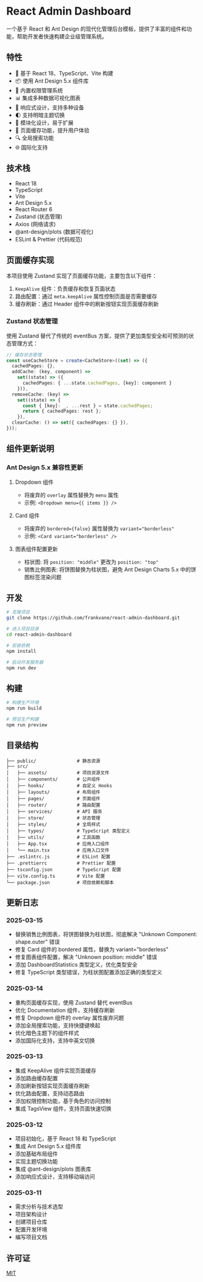# React Admin Dashboard

一个基于 React 和 Ant Design 的现代化管理后台模板，提供了丰富的组件和功能，帮助开发者快速构建企业级管理系统。

## 特性

- 🚀 基于 React 18、TypeScript、Vite 构建
- 📦 使用 Ant Design 5.x 组件库
- 🔐 内置权限管理系统
- 📊 集成多种数据可视化图表
- 📱 响应式设计，支持多种设备
- 🌓 支持明暗主题切换
- 🧩 模块化设计，易于扩展
- 🔄 页面缓存功能，提升用户体验
- 🔍 全局搜索功能
- 🌐 国际化支持

## 技术栈

- React 18
- TypeScript
- Vite
- Ant Design 5.x
- React Router 6
- Zustand (状态管理)
- Axios (网络请求)
- @ant-design/plots (数据可视化)
- ESLint & Prettier (代码规范)

## 页面缓存实现

本项目使用 Zustand 实现了页面缓存功能，主要包含以下组件：

1. `KeepAlive` 组件：负责缓存和恢复页面状态
2. 路由配置：通过 `meta.keepAlive` 属性控制页面是否需要缓存
3. 缓存刷新：通过 Header 组件中的刷新按钮实现页面缓存刷新

### Zustand 状态管理

使用 Zustand 替代了传统的 eventBus 方案，提供了更加类型安全和可预测的状态管理方式：

```typescript
// 缓存状态管理
const useCacheStore = create<CacheStore>((set) => ({
  cachedPages: {},
  addCache: (key, component) => 
    set((state) => ({
      cachedPages: { ...state.cachedPages, [key]: component }
    })),
  removeCache: (key) => 
    set((state) => {
      const { [key]: _, ...rest } = state.cachedPages;
      return { cachedPages: rest };
    }),
  clearCache: () => set({ cachedPages: {} }),
}));
```

## 组件更新说明

### Ant Design 5.x 兼容性更新

1. Dropdown 组件
   - 将废弃的 `overlay` 属性替换为 `menu` 属性
   - 示例: `<Dropdown menu={{ items }} />`

2. Card 组件
   - 将废弃的 `bordered={false}` 属性替换为 `variant="borderless"`
   - 示例: `<Card variant="borderless" />`

3. 图表组件配置更新
   - 柱状图: 将 `position: "middle"` 更改为 `position: "top"`
   - 销售比例图表: 将饼图替换为柱状图，避免 Ant Design Charts 5.x 中的饼图标签渲染问题

## 开发

```bash
# 克隆项目
git clone https://github.com/frankvane/react-admin-dashboard.git

# 进入项目目录
cd react-admin-dashboard

# 安装依赖
npm install

# 启动开发服务器
npm run dev
```

## 构建

```bash
# 构建生产环境
npm run build

# 预览生产构建
npm run preview
```

## 目录结构

```
├── public/               # 静态资源
├── src/
│   ├── assets/           # 项目资源文件
│   ├── components/       # 公共组件
│   ├── hooks/            # 自定义 Hooks
│   ├── layouts/          # 布局组件
│   ├── pages/            # 页面组件
│   ├── router/           # 路由配置
│   ├── services/         # API 服务
│   ├── store/            # 状态管理
│   ├── styles/           # 全局样式
│   ├── types/            # TypeScript 类型定义
│   ├── utils/            # 工具函数
│   ├── App.tsx           # 应用入口组件
│   └── main.tsx          # 应用入口文件
├── .eslintrc.js          # ESLint 配置
├── .prettierrc           # Prettier 配置
├── tsconfig.json         # TypeScript 配置
├── vite.config.ts        # Vite 配置
└── package.json          # 项目依赖和脚本
```

## 更新日志

### 2025-03-15
- 替换销售比例图表，将饼图替换为柱状图，彻底解决 "Unknown Component: shape.outer" 错误
- 修复 Card 组件的 bordered 属性，替换为 variant="borderless"
- 修复图表组件配置，解决 "Unknown position: middle" 错误
- 添加 DashboardStatistics 类型定义，优化类型安全
- 修复 TypeScript 类型错误，为柱状图配置添加正确的类型定义

### 2025-03-14
- 重构页面缓存实现，使用 Zustand 替代 eventBus
- 优化 Documentation 组件，支持缓存刷新
- 修复 Dropdown 组件的 overlay 属性废弃问题
- 添加全局搜索功能，支持快捷键唤起
- 优化暗色主题下的组件样式
- 添加国际化支持，支持中英文切换

### 2025-03-13
- 集成 KeepAlive 组件实现页面缓存
- 添加路由缓存配置
- 添加刷新按钮实现页面缓存刷新
- 优化路由配置，支持动态路由
- 添加权限控制功能，基于角色的访问控制
- 集成 TagsView 组件，支持页面快速切换

### 2025-03-12
- 项目初始化，基于 React 18 和 TypeScript
- 集成 Ant Design 5.x 组件库
- 添加基础布局组件
- 实现主题切换功能
- 集成 @ant-design/plots 图表库
- 添加响应式设计，支持移动端访问

### 2025-03-11
- 需求分析与技术选型
- 项目架构设计
- 创建项目仓库
- 配置开发环境
- 编写项目文档

## 许可证

[MIT](LICENSE)